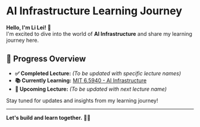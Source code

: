 # AI Infrastructure Learning Journey

**Hello, I'm Li Lei!** 👋  
I'm excited to dive into the world of **AI Infrastructure** and share my learning journey here.

## 🚀 Progress Overview
- **✅ Completed Lecture:** _(To be updated with specific lecture names)_
- **📚 Currently Learning:** [MIT 6.5940 - AI Infrastructure](https://github.com/lilei199908/MIT-6.5940)
- **📝 Upcoming Lecture:** _(To be updated with next lecture name)_

Stay tuned for updates and insights from my learning journey!

---
**Let's build and learn together.** 🚀✨
